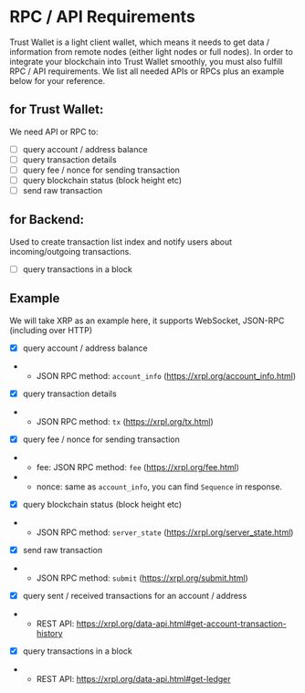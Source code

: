 # RPC / API Requirements

Trust Wallet is a light client wallet, which means it needs to get data / information from remote nodes (either light nodes or full nodes). In order to integrate your blockchain into Trust Wallet smoothly, you must also fulfill RPC / API requirements. We list all needed APIs or RPCs plus an example below for your reference.

## for Trust Wallet: 

We need API or RPC to: 

- [ ] query account / address balance
- [ ] query transaction details
- [ ] query fee / nonce for sending transaction
- [ ] query blockchain status (block height etc)
- [ ] send raw transaction

## for Backend: 

Used to create transaction list index and notify users about incoming/outgoing transactions.

- [ ] query transactions in a block

## Example

We will take XRP as an example here, it supports WebSocket, JSON-RPC (including over HTTP)

- [x] query account / address balance
- - JSON RPC method: `account_info` (https://xrpl.org/account_info.html)
- [x] query transaction details
- - JSON RPC method: `tx` (https://xrpl.org/tx.html)
- [x] query fee / nonce for sending transaction
- - fee: JSON RPC method: `fee` (https://xrpl.org/fee.html)
- - nonce: same as `account_info`, you can find `Sequence` in response.
- [x] query blockchain status (block height etc)
- - JSON RPC method: `server_state` (https://xrpl.org/server_state.html)
- [x] send raw transaction
- - JSON RPC method: `submit` (https://xrpl.org/submit.html)
- [x] query sent / received transactions for an account / address
- - REST API: https://xrpl.org/data-api.html#get-account-transaction-history
- [x] query transactions in a block
- - REST API: https://xrpl.org/data-api.html#get-ledger
